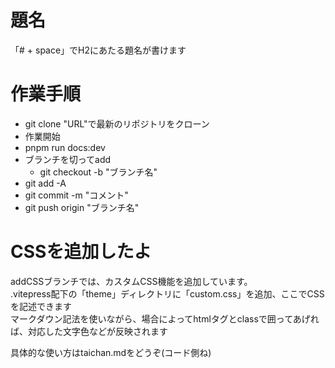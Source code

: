# 題名

「# + space」でH2にあたる題名が書けます

# 作業手順

* git clone "URL"で最新のリポジトリをクローン
* 作業開始
* pnpm run docs:dev
* ブランチを切ってadd
    * git checkout -b "ブランチ名"
* git add -A
* git commit -m "コメント"
* git push origin "ブランチ名"

# CSSを追加したよ

addCSSブランチでは、カスタムCSS機能を追加しています。<br>
.vitepress配下の「theme」ディレクトリに「custom.css」を追加、ここでCSSを記述できます<br>
マークダウン記法を使いながら、場合によってhtmlタグとclassで囲ってあげれば、対応した文字色などが反映されます

具体的な使い方はtaichan.mdをどうぞ(コード側ね)
